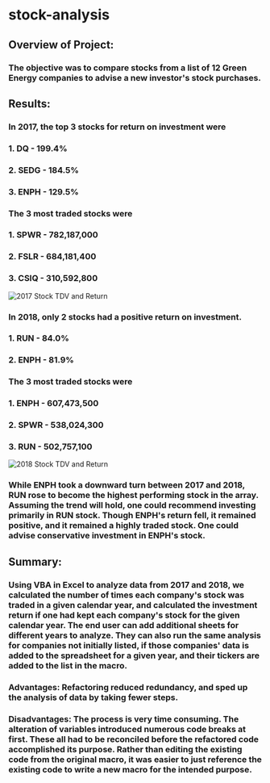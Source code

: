 # stock-analysis
## **Overview of Project:** 
### The objective was to compare stocks from a list of 12 Green Energy companies to advise a new investor's stock purchases. 
## **Results:**
### In 2017, the top 3 stocks for return on investment were 
### 1. DQ - 199.4%
### 2. SEDG - 184.5%
### 3. ENPH - 129.5%
### The 3 most traded stocks were
### 1. SPWR - 782,187,000
### 2. FSLR - 684,181,400
### 3. CSIQ - 310,592,800
![2017 Stock TDV and Return](https://user-images.githubusercontent.com/83254435/118413965-9bff0400-b667-11eb-9d84-fb4a61ad0627.PNG)

### In 2018, only 2 stocks had a positive return on investment.
### 1. RUN - 84.0%
### 2. ENPH - 81.9%
### The 3 most traded stocks were
### 1. ENPH - 607,473,500
### 2. SPWR - 538,024,300
### 3. RUN - 502,757,100
![2018 Stock TDV and Return](https://user-images.githubusercontent.com/83254435/118413967-9e615e00-b667-11eb-8971-0e47d0269943.PNG)

### While ENPH took a downward turn between 2017 and 2018, RUN rose to become the highest performing stock in the array. Assuming the trend will hold, one could recommend investing primarily in RUN stock. Though ENPH's return fell, it remained positive, and it remained a highly traded stock. One could advise conservative investment in ENPH's stock.
## **Summary:**
### Using VBA in Excel to analyze data from 2017 and 2018, we calculated the number of times each company's stock was traded in a given calendar year, and calculated the investment return if one had kept each company's stock for the given calendar year. The end user can add additional sheets for different years to analyze. They can also run the same analysis for companies not initially listed, if those companies' data is added to the spreadsheet for a given year, and their tickers are added to the list in the macro.
### **Advantages:** Refactoring reduced redundancy, and sped up the analysis of data by taking fewer steps. 
### **Disadvantages:** The process is very time consuming. The alteration of variables introduced numerous code breaks at first. These all had to be reconciled before the refactored code accomplished its purpose. Rather than editing the existing code from the original macro, it was easier to just reference the existing code to write a new macro for the intended purpose. 
